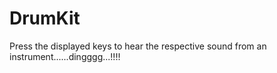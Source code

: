 # DrumKit
Press the displayed keys to hear the respective sound from an instrument......dingggg...!!!!
